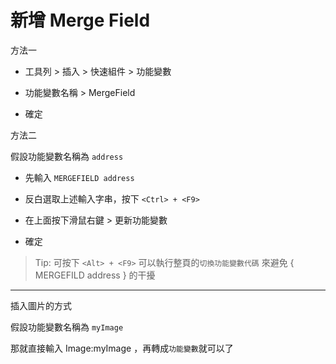 # 新增 Merge Field

方法一

- 工具列 > 插入 > 快速組件 > 功能變數

- 功能變數名稱 > MergeField

- 確定

方法二

假設功能變數名稱為 `address`

- 先輸入 `MERGEFIELD address`

- 反白選取上述輸入字串，按下 `<Ctrl> + <F9>`

- 在上面按下滑鼠右鍵 > 更新功能變數

- 確定

> Tip: 可按下 `<Alt> + <F9>` 可以執行整頁的`切換功能變數代碼` 來避免 { MERGEFILD address } 的干擾

---

插入圖片的方式

假設功能變數名稱為 `myImage`

那就直接輸入 Image:myImage ，再轉成`功能變數`就可以了
